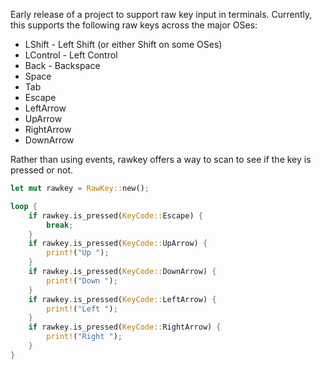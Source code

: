 Early release of a project to support raw key input in terminals. Currently, this supports the following raw keys across the major OSes:

* LShift - Left Shift (or either Shift on some OSes)
* LControl - Left Control
* Back - Backspace
* Space 
* Tab 
* Escape
* LeftArrow
* UpArrow
* RightArrow
* DownArrow

Rather than using events, rawkey offers a way to scan to see if the key is pressed or not.

```rust
let mut rawkey = RawKey::new();

loop {
    if rawkey.is_pressed(KeyCode::Escape) {
        break;
    }
    if rawkey.is_pressed(KeyCode::UpArrow) {
        print!("Up ");
    }
    if rawkey.is_pressed(KeyCode::DownArrow) {
        print!("Down ");
    }
    if rawkey.is_pressed(KeyCode::LeftArrow) {
        print!("Left ");
    }
    if rawkey.is_pressed(KeyCode::RightArrow) {
        print!("Right ");
    }
}
```
